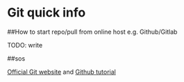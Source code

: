 # Git quick info


##How to start repo/pull from online host e.g. Github/Gitlab

TODO: write


##sos

[Official Git website](https://git-scm.com/book/en/v2/) and
[Github tutorial](https://docs.github.com/en/get-started/quickstart)
